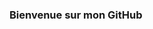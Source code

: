 ### Bienvenue sur mon GitHub

<!--
**GwenOc/GwenOc** is a ✨ _special_ ✨ repository because its `README.md` (this file) appears on your GitHub profile. --!>







